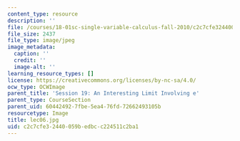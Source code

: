 ```yaml
---
content_type: resource
description: ''
file: /courses/18-01sc-single-variable-calculus-fall-2010/c2c7cfe32440059bedbcc224511c2ba1_lec06.jpg
file_size: 2437
file_type: image/jpeg
image_metadata:
  caption: ''
  credit: ''
  image-alt: ''
learning_resource_types: []
license: https://creativecommons.org/licenses/by-nc-sa/4.0/
ocw_type: OCWImage
parent_title: 'Session 19: An Interesting Limit Involving e'
parent_type: CourseSection
parent_uid: 60442492-7fbe-5ea4-76fd-72662493105b
resourcetype: Image
title: lec06.jpg
uid: c2c7cfe3-2440-059b-edbc-c224511c2ba1
---
```

